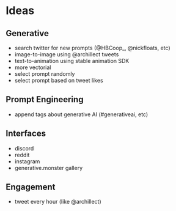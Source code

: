 # Ideas

## Generative

- search twitter for new prompts (@HBCoop_, @nickfloats, etc)
- image-to-image using @archillect tweets
- text-to-animation using stable animation SDK
- more vectorial
- select prompt randomly
- select prompt based on tweet likes

## Prompt Engineering

- append tags about generative AI (#generativeai, etc)

## Interfaces

- discord
- reddit
- instagram
- generative.monster gallery

## Engagement

- tweet every hour (like @archillect)
